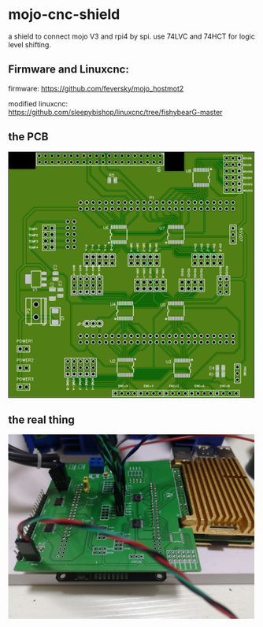 # mojo-cnc-shield
a shield to connect mojo V3 and rpi4 by spi. use 74LVC and 74HCT for logic level shifting. 

## Firmware and Linuxcnc:
firmware: https://github.com/feversky/mojo_hostmot2

modified linuxcnc: https://github.com/sleepybishop/linuxcnc/tree/fishybearG-master

## the PCB
<img src='images\pcb.jpg' width='500px'/>

## the real thing
<img src='images\assembly.jpg' width='500px'/>
